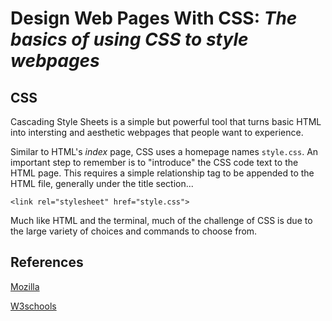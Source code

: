 
# Design Web Pages With CSS: *The basics of using CSS to style webpages*

## CSS

Cascading Style Sheets is a simple but powerful tool that turns basic HTML into intersting and aesthetic webpages that people want to experience. 

Similar to HTML's *index* page, CSS uses a homepage names `style.css`. An important step to remember is to "introduce" the CSS code text to the HTML page. This requires a simple relationship tag to be appended to the HTML file, generally under the title section... 

`<link rel="stylesheet" href="style.css">`

Much like HTML and the terminal, much of the challenge of CSS is due to the large variety of choices and commands to choose from.

## References

[Mozilla](https://developer.mozilla.org/en-US/docs/Learn/CSS/First_steps/What_is_CSS)

[W3schools](https://www.w3schools.com/css/css_howto.asp)